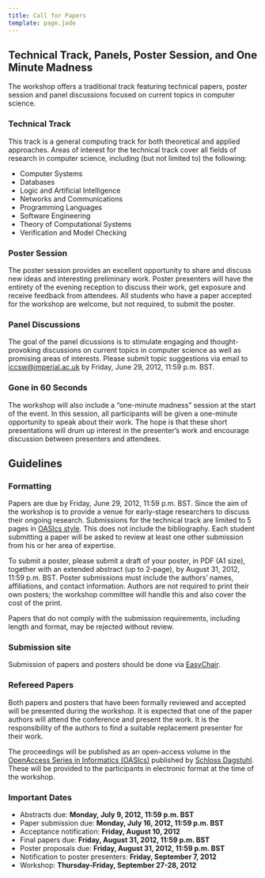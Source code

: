 ```yaml
---
title: Call for Papers
template: page.jade
---
```


## Technical Track, Panels, Poster Session, and One Minute Madness

The workshop offers a traditional track featuring technical papers,
poster session and panel discussions focused on current topics in
computer science.

### Technical Track

This track is a general computing track for both theoretical and applied
approaches. Areas of interest for the technical track cover all fields
of research in computer science, including (but not limited to) the
following:

* Computer Systems
* Databases
* Logic and Artificial Intelligence
* Networks and Communications
* Programming Languages
* Software Engineering
* Theory of Computational Systems
* Verification and Model Checking

### Poster Session

The poster session provides an excellent opportunity to share and
discuss new ideas and interesting preliminary work. Poster presenters
will have the entirety of the evening reception to discuss their work,
get exposure and receive feedback from attendees. All students who have
a paper accepted for the workshop are welcome, but not required, to
submit the poster.

### Panel Discussions

The goal of the panel dicussions is to stimulate engaging and
thought-provoking discussions on current topics in computer science as
well as promising areas of interests. Please submit topic suggestions
via email to [iccsw@imperial.ac.uk](mailto:iccsw@imperial.ac.uk) by
Friday, June 29, 2012, 11:59 p.m. BST.

### Gone in 60 Seconds

The workshop will also include a “one-minute madness” session at the
start of the event. In this session, all participants will be given a
one-minute opportunity to speak about their work. The hope is that these
short presentations will drum up interest in the presenter’s work and
encourage discussion between presenters and attendees.

## Guidelines

### Formatting

Papers are due by Friday, June 29, 2012, 11:59 p.m. BST. Since the aim
of the workshop is to provide a venue for early-stage researchers to
discuss their ongoing research. Submissions for the technical track are
limited to 5 pages in [OASIcs
style](http://drops.dagstuhl.de/styles/oasics/oasics-authors.tgz). This
does not include the bibliography. Each student submitting a paper will
be asked to review at least one other submission from his or her area of
expertise.

To submit a poster, please submit a draft of your poster, in PDF (A1
size), together with an extended abstract (up to 2-page), by August 31,
2012, 11:59 p.m. BST. Poster submissions must include the authors’
names, affiliations, and contact information. Authors are not required
to print their own posters; the workshop committee will handle this and
also cover the cost of the print.

Papers that do not comply with the submission requirements, including
length and format, may be rejected without review. 

### Submission site

Submission of papers and posters should be done via
[EasyChair](http://www.easychair.org/conferences/?conf=iccsw2012).

### Refereed Papers

Both papers and posters that have been formally reviewed and accepted
will be presented during the workshop. It is expected that one of the
paper authors will attend the conference and present the work. It is the
responsibility of the authors to find a suitable replacement presenter
for their work.

The proceedings will be published as an open-access volume in the
[OpenAccess Series in Informatics
(OASIcs)](http://www.dagstuhl.de/en/publications/oasics) published by
[Schloss Dagstuhl](http://www.dagstuhl.de/). These will be provided to
the participants in electronic format at the time of the workshop.

### Important Dates

* Abstracts due: **Monday, July 9, 2012, 11:59 p.m. BST**
* Paper submission due: **Monday, July 16, 2012, 11:59 p.m. BST**
* Acceptance notification: **Friday, August 10, 2012**
* Final papers due: **Friday, August 31, 2012, 11:59 p.m. BST**
* Poster proposals due: **Friday, August 31, 2012, 11:59 p.m. BST**
* Notification to poster presenters: **Friday, September 7, 2012**
* Workshop: **Thursday-Friday, September 27-28, 2012**
